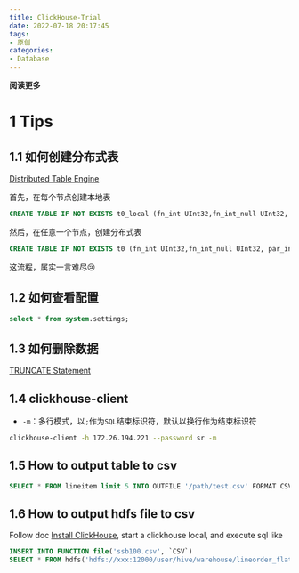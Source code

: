 ```yaml
---
title: ClickHouse-Trial
date: 2022-07-18 20:17:45
tags: 
- 原创
categories: 
- Database
---
```


**阅读更多**

<!--more-->

# 1 Tips

## 1.1 如何创建分布式表

[Distributed Table Engine](https://clickhouse.com/docs/en/engines/table-engines/special/distributed/#distributed-creating-a-table)

首先，在每个节点创建本地表

```sql
CREATE TABLE IF NOT EXISTS t0_local (fn_int UInt32,fn_int_null UInt32, par_int_low UInt32, par_int_high UInt32, par_str_low LowCardinality(String), par_str_high String) ENGINE = MergeTree() PRIMARY KEY (fn_int)
```

然后，在任意一个节点，创建分布式表

```sql
CREATE TABLE IF NOT EXISTS t0 (fn_int UInt32,fn_int_null UInt32, par_int_low UInt32, par_int_high UInt32, par_str_low LowCardinality(String), par_str_high String) ENGINE = Distributed('perftest_3shards_1replicas', 'analytic_1M', 't0_local', fn_int)
```

这流程，属实一言难尽😢

## 1.2 如何查看配置

```sql
select * from system.settings;
```

## 1.3 如何删除数据

[TRUNCATE Statement](https://clickhouse.com/docs/en/sql-reference/statements/truncate/)

## 1.4 clickhouse-client

* `-m`：多行模式，以`;`作为`SQL`结束标识符，默认以换行作为结束标识符

```sh
clickhouse-client -h 172.26.194.221 --password sr -m
```

## 1.5 How to output table to csv

```sql
SELECT * FROM lineitem limit 5 INTO OUTFILE '/path/test.csv' FORMAT CSV;
```

## 1.6 How to output hdfs file to csv

Follow doc [Install ClickHouse](https://clickhouse.com/docs/en/install), start a clickhouse local, and execute sql like

```sql
INSERT INTO FUNCTION file('ssb100.csv', `CSV`)
SELECT * FROM hdfs('hdfs://xxx:12000/user/hive/warehouse/lineorder_flat/*', 'Parquet');
```
